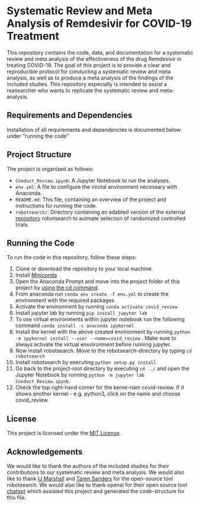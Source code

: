 # Systematic Review and Meta Analysis of Remdesivir for COVID-19 Treatment

This repository contains the code, data, and documentation for a systematic review and meta analysis of the effectiveness of the drug Remdesivir in treating COVID-19. The goal of this project is to provide a clear and reproducible protocol for conducting a systematic review and meta analysis, as well as to produce a meta analysis of the findings of the included studies. This repository especially is intended to assist a reasearcher who wants to replicate the systematic review and meta-analysis.


## Requirements and Dependencies

Installation of all requirements and dependencies is documented below under "running the code"


## Project Structure

The project is organized as follows:

- `Conduct_Review.ipynb`: A Jupyter Notebook to run the analyses.
- `env.yml`: A file to configure the virutal environment necessary with Anaconda.
- `README.md`: This file, containing an overview of the project and instructions for running the code.
- `robotsearch/`: Directory containing an adabted version of the external [repository](https://github.com/tarensanders/robotsearch) robotsearch to autmate selection of randomized controlled trials.


## Running the Code

To run the code in this repository, follow these steps:
1. Clone or download the repository to your local machine.
2. Install [Miniconda](https://docs.conda.io/en/latest/miniconda.html)
3. Open the Anaconda Prompt and move into the project folder of this project by [using the cd command](https://www.lifewire.com/change-directories-in-command-prompt-5185508).
4. From anaconda run `conda env create -f env.yml` to create the environment with the required packages
5. Activate the environment by running `conda activate covid_review`
6. Install jupyter lab by running `pip install jupyter lab`
7. To use virtual environments within jupyter notebook run the following command `conda install -c anaconda ipykernel`
8. Install the kernel with the above created environment by running `python -m ipykernel install --user --name=covid_review` . Make sure to always activate the virtual envoironment before running jupyter.
9. Now install robotsearch. Move to the robotsearch-directory by typing `cd robotsearch`
10. Install robotsearch by executing `python setup.py install`
11. Go back to the project-root directory by executing `cd ../` and open the Jupyter Notebook by running `python -m jupyter lab Conduct_Review.ipynb`. 
12. Check the top right-hand corner for the kerne-nam covid-review. If it shows another kernel - e.g. python3, click on the name and choose covid_review.

## License

This project is licensed under the [MIT License](LICENSE).

## Acknowledgements

We would like to thank the authors of the included studies for their contributions to our systematic review and meta analysis. We would also like to thank [IJ Marshall](https://github.com/ijmarshall/robotsearch) and [Taren Sanders](https://github.com/tarensanders/robotsearch) for the open-source tool robotsearch. We would also like to thank openai for their open source tool [chatgpt](https://chat.openai.com/chat) which assisted this project and generated the code-structure for this file.

